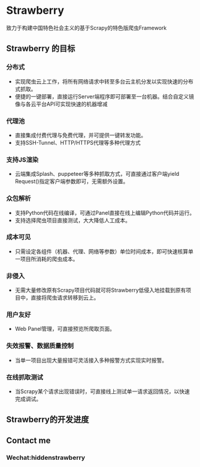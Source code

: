 # Strawberry

致力于构建中国特色社会主义的基于Scrapy的特色版爬虫Framework

## Strawberry 的目标

### 分布式

- 实现爬虫云上工作，将所有网络请求中转至多台云主机分发以实现快速的分布式抓取。
- 便捷的一键部署，直接运行Server端程序即可部署至一台机器。结合自定义镜像与各云平台API可实现快速的机器增减

### 代理池
- 直接集成付费代理与免费代理，并可提供一键转发功能。
- 支持SSH-Tunnel、HTTP/HTTPS代理等多种代理方式

### 支持JS渲染
- 云端集成Splash、puppeteer等多种抓取方式，可直接通过客户端yield Request()指定客户端参数即可，无需额外设置。

### 众包解析
- 支持Python代码在线编译，可通过Panel直接在线上编辑Python代码并运行。
- 支持选择爬虫项目直接测试，大大降低人工成本。

### 成本可见
- 只需设定各组件（机器、代理、网络等参数）单位时间成本，即可快速核算单一项目所消耗的爬虫成本。

### 非侵入
- 无需大量修改原有Scrapy项目代码就可将Strawberry低侵入地挂载到原有项目中，直接将爬虫请求转移到云上。

### 用户友好
- Web Panel管理，可直接预览所爬取页面。

### 失效报警、数据质量控制
- 当单一项目出现大量报错可灵活接入多种报警方式实现实时报警。

### 在线抓取测试
- 当Scrapy某个请求出现错误时，可直接线上测试单一请求返回情况，以快速完成调试。

## Strawberry的开发进度

## Contact me

### Wechat:hiddenstrawberry
